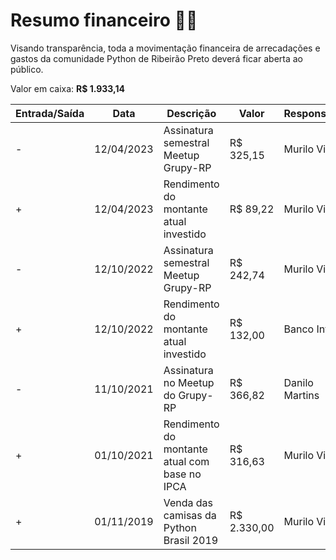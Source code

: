 # Resumo financeiro 💸🐍

Visando transparência, toda a movimentação financeira de arrecadações e gastos da comunidade Python de Ribeirão Preto deverá ficar aberta ao público.

Valor em caixa: __R$ 1.933,14__

| Entrada/Saída | Data | Descrição | Valor | Responsável | Referência |
|-|-|-|-|-|-|
| - | 12/04/2023 | Assinatura semestral Meetup Grupy-RP | R$ 325,15 | Murilo Viana | https://github.com/grupyrp/financeiro/issues/6 |
| + | 12/04/2023 | Rendimento do montante atual investido | R$ 89,22 | Murilo Viana | https://github.com/grupyrp/financeiro/issues/7 |
| - | 12/10/2022 | Assinatura semestral Meetup Grupy-RP | R$ 242,74 | Murilo Viana | https://github.com/grupyrp/financeiro/issues/4 |
| + | 12/10/2022 | Rendimento do montante atual investido | R$ 132,00 | Banco Inter | https://github.com/grupyrp/financeiro/issues/5 |
| - | 11/10/2021 | Assinatura no Meetup do Grupy-RP | R$ 366,82 | Danilo Martins | https://github.com/grupyrp/financeiro/issues/3 |
| + | 01/10/2021 | Rendimento do montante atual com base no IPCA | R$ 316,63 | Murilo Viana | https://github.com/grupyrp/financeiro/issues/2 |
| + | 01/11/2019 | Venda das camisas da Python Brasil 2019 | R$ 2.330,00 | Murilo Viana | https://github.com/grupyrp/financeiro/issues/1 |
